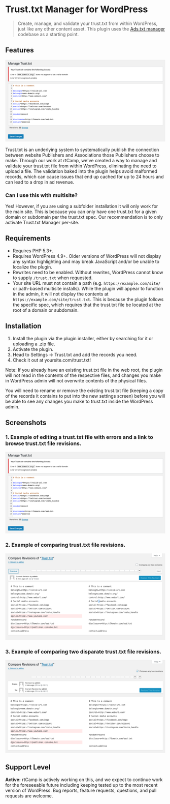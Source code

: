 # Trust.txt Manager for WordPress

> Create, manage, and validate your trust.txt from within WordPress, just like any other content asset. This plugin uses the [Ads.txt manager](https://github.com/10up/ads-txt) codebase as a starting point.

## Features

![Screenshot of trust.txt editor](.wordpress-org/screenshot-1.png "Example of editing a trust.txt file with errors and a link to browse trust.txt file revisions.")

Trust.txt is an underlying system to systematically publish the connection between website Publishers and Associations those Publishers choose to make. Through our work at rtCamp, we've created a way to manage and validate your trust.txt file from within WordPress, eliminating the need to upload a file. The validation baked into the plugin helps avoid malformed records, which can cause issues that end up cached for up to 24 hours and can lead to a drop in ad revenue.

### Can I use this with multisite?

Yes! However, if you are using a subfolder installation it will only work for the main site. This is because you can only have one trust.txt for a given domain or subdomain per the trust.txt spec. Our recommendation is to only activate Trust.txt Manager per-site.

## Requirements

* Requires PHP 5.3+.
* Requires WordPress 4.9+. Older versions of WordPress will not display any syntax highlighting and may break JavaScript and/or be unable to localize the plugin.
* Rewrites need to be enabled. Without rewrites, WordPress cannot know to supply `/trust.txt` when requested.
* Your site URL must not contain a path (e.g. `https://example.com/site/` or path-based multisite installs). While the plugin will appear to function in the admin, it will not display the contents at `https://example.com/site/trust.txt`. This is because the plugin follows the specific spec, which requires that the trust.txt file be located at the root of a domain or subdomain.

## Installation

1. Install the plugin via the plugin installer, either by searching for it or uploading a .zip file.
1. Activate the plugin.
1. Head to Settings → Trust.txt and add the records you need.
1. Check it out at yoursite.com/trust.txt!

Note: If you already have an existing trust.txt file in the web root, the plugin will not read in the contents of the respective files, and changes you make in WordPress admin will not overwrite contents of the physical files.

You will need to rename or remove the existing trust.txt file (keeping a copy of the records it contains to put into the new settings screen) before you will be able to see any changes you make to trust.txt inside the WordPress admin.

## Screenshots

### 1. Example of editing a trust.txt file with errors and a link to browse trust.txt file revisions.

![Screenshot of trust.txt editor](.wordpress-org/screenshot-1.png "Example of editing a trust.txt file with errors and a link to browse trust.txt file revisions.")

### 2. Example of comparing trust.txt file revisions.

![Screenshot of trust.txt in Revisions editor](.wordpress-org/screenshot-2.png "Example of comparing trust.txt file revisions.")

### 3. Example of comparing two disparate trust.txt file revisions.

![Screenshot of trust.txt in Revisions editor](.wordpress-org/screenshot-3.png "Example of comparing two disparate trust.txt file revisions.")

## Support Level

**Active:** rtCamp is actively working on this, and we expect to continue work for the foreseeable future including keeping tested up to the most recent version of WordPress.  Bug reports, feature requests, questions, and pull requests are welcome.
